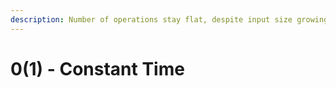 ```yaml
---
description: Number of operations stay flat, despite input size growing.
---
```


# 0(1) - Constant Time

